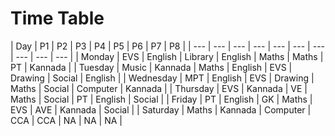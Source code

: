 # Time Table


|  Day  |  P1  |  P2  |  P3  |  P4  |  P5  |  P6  |  P7  |  P8  |
| --- | --- | --- | --- | --- | --- | --- | --- | --- | --- |
|  Monday  |  EVS  |  English  |  Library  |  English  |  Maths  |  Maths  |  PT  |  Kannada  |
|  Tuesday  |  Music  |  Kannada  |  Maths  |  English  |  EVS  |  Drawing  |  Social  |  English  |
|  Wednesday  |  MPT  |  English  |  EVS  |  Drawing  |  Maths  |  Social  |  Computer  |  Kannada  |
|  Thursday  |  EVS  |  Kannada  |  VE  |  Maths  |  Social  |  PT  |  English  |  Social  |
|  Friday  |  PT  |  English  |  GK  |  Maths  |  EVS  |  AVE  |  Kannada  |  Social  |
|  Saturday  |  Maths  |  Kannada  |  Computer  |  CCA  |  CCA  |  NA  |  NA  |  NA  |

